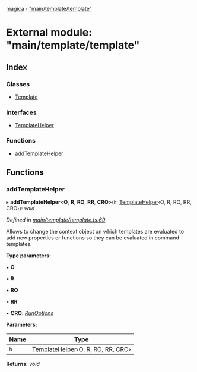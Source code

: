[magica](../README.md) › ["main/template/template"](_main_template_template_.md)

# External module: "main/template/template"

## Index

### Classes

* [Template](../classes/_main_template_template_.template.md)

### Interfaces

* [TemplateHelper](../interfaces/_main_template_template_.templatehelper.md)

### Functions

* [addTemplateHelper](_main_template_template_.md#addtemplatehelper)

## Functions

###  addTemplateHelper

▸ **addTemplateHelper**<**O**, **R**, **RO**, **RR**, **CRO**>(`h`: [TemplateHelper](../interfaces/_main_template_template_.templatehelper.md)‹O, R, RO, RR, CRO›): *void*

*Defined in [main/template/template.ts:69](https://github.com/cancerberoSgx/magica/blob/19bf60b/src/main/template/template.ts#L69)*

Allows to change the context object on which templates are evaluated to add new properties or functions
so they can be evaluated in command templates.

**Type parameters:**

▪ **O**

▪ **R**

▪ **RO**

▪ **RR**

▪ **CRO**: *[RunOptions](../interfaces/_types_.runoptions.md)*

**Parameters:**

Name | Type |
------ | ------ |
`h` | [TemplateHelper](../interfaces/_main_template_template_.templatehelper.md)‹O, R, RO, RR, CRO› |

**Returns:** *void*
